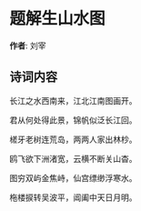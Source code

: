 # 题解生山水图

**作者**: 刘宰

## 诗词内容

长江之水西南来，江北江南图画开。

君从何处得此景，锦帆似泛长江回。

槎牙老树连荒岛，两两人家出林杪。

鸥飞欲下洲渚宽，云横不断关山杳。

图穷双屿金焦峙，仙宫缥缈浮寒水。

柂楼捩转吴波平，阊阖中天日月明。

